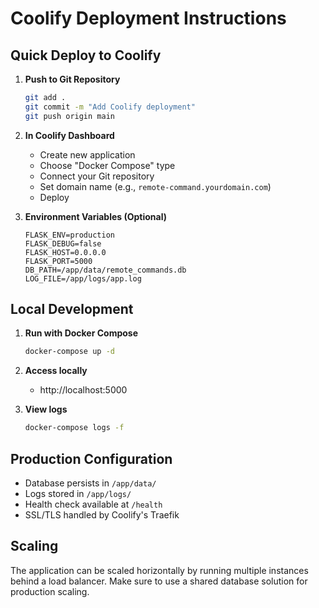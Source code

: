 # Coolify Deployment Instructions

## Quick Deploy to Coolify

1. **Push to Git Repository**
   ```bash
   git add .
   git commit -m "Add Coolify deployment"
   git push origin main
   ```

2. **In Coolify Dashboard**
   - Create new application
   - Choose "Docker Compose" type
   - Connect your Git repository
   - Set domain name (e.g., `remote-command.yourdomain.com`)
   - Deploy

3. **Environment Variables (Optional)**
   ```
   FLASK_ENV=production
   FLASK_DEBUG=false
   FLASK_HOST=0.0.0.0
   FLASK_PORT=5000
   DB_PATH=/app/data/remote_commands.db
   LOG_FILE=/app/logs/app.log
   ```

## Local Development

1. **Run with Docker Compose**
   ```bash
   docker-compose up -d
   ```

2. **Access locally**
   - http://localhost:5000

3. **View logs**
   ```bash
   docker-compose logs -f
   ```

## Production Configuration

- Database persists in `/app/data/`
- Logs stored in `/app/logs/`
- Health check available at `/health`
- SSL/TLS handled by Coolify's Traefik

## Scaling

The application can be scaled horizontally by running multiple instances behind a load balancer. Make sure to use a shared database solution for production scaling.
